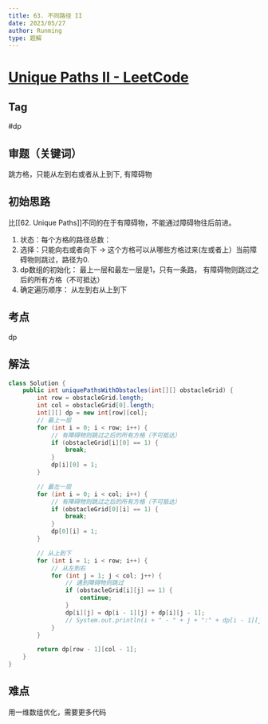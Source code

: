 ```yaml
---
title: 63. 不同路径 II
date: 2023/05/27
author: Runming
type: 题解
---
```


# [Unique Paths II - LeetCode](https://leetcode.com/problems/unique-paths-ii/description/)
## Tag
#dp

## 审题（关键词） 
跳方格，只能从左到右或者从上到下, 有障碍物

## 初始思路  
比[[62. Unique Paths]]不同的在于有障碍物，不能通过障碍物往后前进。
1. 状态：每个方格的路径总数：
2. 选择：只能向右或者向下 -> 这个方格可以从哪些方格过来(左或者上）当前障碍物则跳过，路径为0.
3. dp数组的初始化： 最上一层和最左一层是1，只有一条路， 有障碍物则跳过之后的所有方格（不可抵达）
4. 确定遍历顺序： 从左到右从上到下
## 考点  
dp

## 解法  
```java
class Solution {
    public int uniquePathsWithObstacles(int[][] obstacleGrid) {
        int row = obstacleGrid.length;
        int col = obstacleGrid[0].length;
        int[][] dp = new int[row][col];
        // 最上一层
        for (int i = 0; i < row; i++) {
            // 有障碍物则跳过之后的所有方格（不可抵达）
            if (obstacleGrid[i][0] == 1) {
                break;
            }
            dp[i][0] = 1;
        }

        // 最左一层
        for (int i = 0; i < col; i++) {
            // 有障碍物则跳过之后的所有方格（不可抵达）
            if (obstacleGrid[0][i] == 1) {
                break;
            }
            dp[0][i] = 1;
        }

        // 从上到下
        for (int i = 1; i < row; i++) {
            // 从左到右
            for (int j = 1; j < col; j++) {
                // 遇到障碍物则跳过
                if (obstacleGrid[i][j] == 1) {
                    continue;
                }
                dp[i][j] = dp[i - 1][j] + dp[i][j - 1];
                // System.out.println(i + " - " + j + ":" + dp[i - 1][j] + " : " + dp[i][j - 1]);
            }
        }

        return dp[row - 1][col - 1];
    }
}
```
## 难点
用一维数组优化，需要更多代码